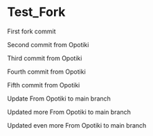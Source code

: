 # Test_Fork

First fork commit

Second commit from Opotiki

Third commit from Opotiki

Fourth commit from Opotiki

Fifth commit from Opotiki

Update From Opotiki to main branch

Updated more From Opotiki to main branch

Updated even more From Opotiki to main branch